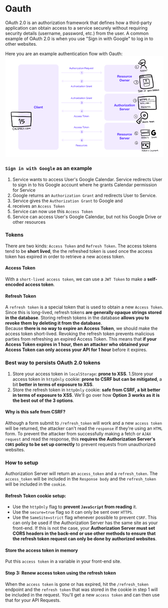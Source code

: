 # Oauth


OAuth 2.0 is an authorization framework that defines how a third-party application can obtain access to a service securely without requiring security details (username, password, etc.) from the user. A common example of OAuth 2.0 is when you use "Sign in with Google" to log in to other websites.  

Here you are an example authentication flow with Oauth:  
![oauth-flow](img/oauth1.png)  

### `Sign in with Google` as an example

1. Service wants to access User's Google Calendar. Service redirects User to sign in to his Google account where he grants Calendar permission for Service
1. Google returns an `Authorization Grant` and redirects User to Service.
1. Service gives the `Authorization Grant` to Google and
1. receives an `Access Token`
1. Service can now use this `Access Token`
1. Service can access User's Google Calendar, but not his Google Drive or other resources

### Tokens
There are two kinds: `Access Token` and `Refresh Token`. The access tokens tend to be **short lived**, the the refreshed token is used once the access token has expired in order to retrieve a new access token.

#### Access Token
With a `short-lived access token`, we can use a `JWT Token` to make a **self-encoded access token**.

#### Refresh Token
A `refresh token` is a special token that is used to obtain a new `Access Token`. Since this is long-lived, refresh tokens **are generally opaque strings stored in the database**. Storing refresh tokens in the database **allows you to revoke them by deleting it from the database**.  
Because **there is no way to expire an Access Token**, we should make the access token short-lived. Revoking the refresh token prevents malicious parties from refreshing an expired Access Token. This means that **if your Access Token expires in 1 hour, then an attacker who obtained your Access Token can only access your API for 1 hour** before it expires.

### Best way to persists OAuth 2.0 tokens
1. Store your access token in `localStorage`: **prone to XSS**.
1.Store your access token in `httpOnly` cookie: **prone to CSRF but can be mitigated**, a bit **better in terms of exposure to XSS**.
1. Store the refresh token in `httpOnly` cookie: **safe from CSRF, a bit better in terms of exposure to XSS**. We'll go over how **Option 3 works as it is the best out of the 3 options**.

#### Why is this safe from CSRF?
Although a form submit to `/refresh_token` will work and a new `access token` will be returned, the attacker can't read the `response` if they're using an `HTML `form. To prevent the attacker from successfully making a fetch or `AJAX request` and read the response, this **requires the Authorization Server's `CORS` policy to be set up correctly** to prevent requests from unauthorized websites.

### How to setup

Authorization Server will return an `access_token` and a `refresh_token`. The `access_token` will be included in the `Response body` and the `refresh_token` will be included in the `cookie`.

#### Refresh Token cookie setup:

* Use the `httpOnly` flag to **prevent `JavaScript` from reading** it.
* Use the `secure=true` flag so it can only be sent over `HTTPS`.
* Use the `SameSite=strict` flag whenever possible to prevent `CSRF`. This can only be used if the Authorization Server has the same site as your front-end. If this is not the case, your **Authorization Server must set CORS headers in the back-end or use other methods to ensure that the refresh token request can only be done by authorized websites**.

#### Store the access token in memory

Put this `access token` in a variable in your front-end site.

#### Step 3: Renew access token using the refresh token

When the `access token` is gone or has expired, hit the `/refresh_token` endpoint and the `refresh token` that was stored in the cookie in step 1 will be included in the request. You'll get a new `access token` and can then use that for your API Requests.
